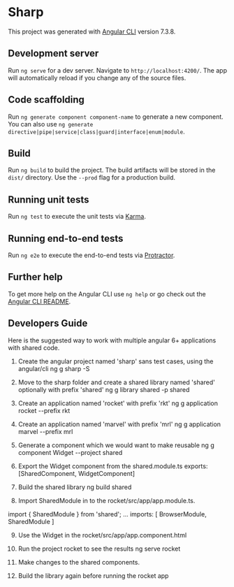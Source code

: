 # Sharp

This project was generated with [Angular CLI](https://github.com/angular/angular-cli) version 7.3.8.

## Development server

Run `ng serve` for a dev server. Navigate to `http://localhost:4200/`. The app will automatically reload if you change any of the source files.

## Code scaffolding

Run `ng generate component component-name` to generate a new component. You can also use `ng generate directive|pipe|service|class|guard|interface|enum|module`.

## Build

Run `ng build` to build the project. The build artifacts will be stored in the `dist/` directory. Use the `--prod` flag for a production build.

## Running unit tests

Run `ng test` to execute the unit tests via [Karma](https://karma-runner.github.io).

## Running end-to-end tests

Run `ng e2e` to execute the end-to-end tests via [Protractor](http://www.protractortest.org/).

## Further help

To get more help on the Angular CLI use `ng help` or go check out the [Angular CLI README](https://github.com/angular/angular-cli/blob/master/README.md).

## Developers Guide

Here is the suggested way to work with multiple angular 6+ applications with shared code.

01. Create the angular project named 'sharp' sans test cases, using the angular/cli
ng g sharp -S

02. Move to the sharp folder and create a shared library named 'shared' optionally with prefix 'shared'
ng g library shared -p shared

03. Create an application named 'rocket' with prefix 'rkt'
ng g application rocket --prefix rkt

04. Create an application named 'marvel' with prefix 'mrl'
ng g application marvel --prefix mrl

05. Generate a component which we would want to make reusable
ng g component Widget --project shared

06. Export the Widget component from the shared.module.ts
exports: [SharedComponent, WidgetComponent]

07. Build the shared library
ng build shared

08. Import SharedModule  in to the rocket/src/app/app.module.ts.

import { SharedModule } from 'shared';
...
imports: [
BrowserModule, SharedModule
]

09. Use the Widget in the rocket/src/app/app.component.html
<shared-widget></shared-widget>

10. Run the project rocket to see the results
ng serve rocket

11. Make changes to the shared components.
12. Build the library again before running the rocket app